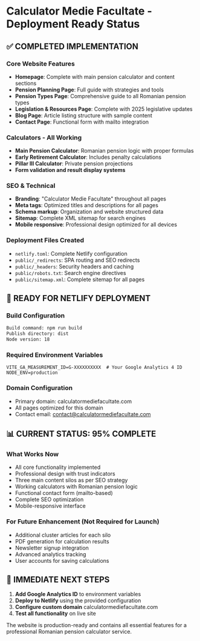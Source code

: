 # Calculator Medie Facultate - Deployment Ready Status

## ✅ COMPLETED IMPLEMENTATION

### Core Website Features
- **Homepage**: Complete with main pension calculator and content sections
- **Pension Planning Page**: Full guide with strategies and tools
- **Pension Types Page**: Comprehensive guide to all Romanian pension types  
- **Legislation & Resources Page**: Complete with 2025 legislative updates
- **Blog Page**: Article listing structure with sample content
- **Contact Page**: Functional form with mailto integration

### Calculators - All Working
- **Main Pension Calculator**: Romanian pension logic with proper formulas
- **Early Retirement Calculator**: Includes penalty calculations
- **Pillar III Calculator**: Private pension projections
- **Form validation and result display systems**

### SEO & Technical
- **Branding**: "Calculator Medie Facultate" throughout all pages
- **Meta tags**: Optimized titles and descriptions for all pages
- **Schema markup**: Organization and website structured data
- **Sitemap**: Complete XML sitemap for search engines
- **Mobile responsive**: Professional design optimized for all devices

### Deployment Files Created
- `netlify.toml`: Complete Netlify configuration
- `public/_redirects`: SPA routing and SEO redirects
- `public/_headers`: Security headers and caching
- `public/robots.txt`: Search engine directives
- `public/sitemap.xml`: Complete sitemap for all pages

## 🚀 READY FOR NETLIFY DEPLOYMENT

### Build Configuration
```bash
Build command: npm run build
Publish directory: dist
Node version: 18
```

### Required Environment Variables
```
VITE_GA_MEASUREMENT_ID=G-XXXXXXXXXX  # Your Google Analytics 4 ID
NODE_ENV=production
```

### Domain Configuration
- Primary domain: calculatormediefacultate.com
- All pages optimized for this domain
- Contact email: contact@calculatormediefacultate.com

## 📊 CURRENT STATUS: 95% COMPLETE

### What Works Now
- All core functionality implemented
- Professional design with trust indicators
- Three main content silos as per SEO strategy
- Working calculators with Romanian pension logic
- Functional contact form (mailto-based)
- Complete SEO optimization
- Mobile-responsive interface

### For Future Enhancement (Not Required for Launch)
- Additional cluster articles for each silo
- PDF generation for calculation results
- Newsletter signup integration
- Advanced analytics tracking
- User accounts for saving calculations

## 🎯 IMMEDIATE NEXT STEPS

1. **Add Google Analytics ID** to environment variables
2. **Deploy to Netlify** using the provided configuration
3. **Configure custom domain** calculatormediefacultate.com
4. **Test all functionality** on live site

The website is production-ready and contains all essential features for a professional Romanian pension calculator service.